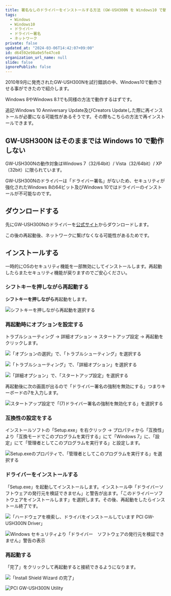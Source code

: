 ```yaml
---
title: 署名なしのドライバーをインストールする方法 (GW-USH300N を Windows10 で動作させてみた)
tags:
  - Windows
  - Windows10
  - ドライバー
  - ドライバー署名
  - ネットワーク
private: false
updated_at: "2024-03-06T14:42:07+09:00"
id: d64592e98a0e5fe47ce8
organization_url_name: null
slide: false
ignorePublish: false
---
```


2010年9月に発売されたGW-USH300Nを試行錯誤の中、Windows10で動作させる事ができたので紹介します。

Windows 8やWindows 8.1でも同様の方法で動作するはずです。

追記:Windows 10 Anniversary Update及びCreators Updateした際に再インストールが必要になる可能性があるそうです。その際もこちらの方法で再インストールできます。

## GW-USH300N はそのままでは Windows 10 で動作しない

GW-USH300Nの動作対象はWindows 7（32/64bit）/ Vista（32/64bit）/ XP（32bit）に限られています。

GW-USH300Nのドライバーは「ドライバー署名」がないため、セキュリティが強化されたWindows 8の64ビット及びWindows 10ではドライバーのインストールが不可能なのです。

## ダウンロードする

先にGW-USH300Nのドライバーを[公式サイト](https://www.planex.co.jp/support/download/wireless/gw-ush300n.shtml)からダウンロードします。

この後の再起動後、ネットワークに繋げなくなる可能性があるためです。

## インストールする

一時的にOSのセキュリティ機能を一部無効にしてインストールします。再起動したらまたセキュリティ機能が戻りますのでご安心ください。

### シフトキーを押しながら再起動する

**シフトキーを押しながら**再起動をします。

![シフトキーを押しながら再起動を選択する](https://qiita-image-store.s3.ap-northeast-1.amazonaws.com/0/684999/a9d6a0a4-099b-513a-0f53-585c58987e0c.png)

### 再起動時にオプションを設定する

トラブルシューティング → 詳細オプション → スタートアップ設定 → 再起動をクリックします。

![「オプションの選択」で、「トラブルシューティング」を選択する](https://qiita-image-store.s3.ap-northeast-1.amazonaws.com/0/684999/efd7a570-88b2-821f-aef2-d9a8efbe1053.jpeg)

![「トラブルシューティング」で、「詳細オプション」を選択する](https://qiita-image-store.s3.ap-northeast-1.amazonaws.com/0/684999/02e9fabf-7df1-776c-8091-cb766a891cdf.jpeg)

![「詳細オプション」で、「スタートアップ設定」を選択する](https://qiita-image-store.s3.ap-northeast-1.amazonaws.com/0/684999/715de3a6-f4a6-dcfd-14eb-a5b72e787bfc.jpeg)

再起動後に次の画面が出るので「ドライバー署名の強制を無効にする」つまりキーボードの7を入力します。

![スタートアップ設定で「(7)ドライバー署名の強制を無効化する」を選択する](https://qiita-image-store.s3.ap-northeast-1.amazonaws.com/0/684999/acade8e8-175a-3cde-1133-afd3f9f0f923.png)

### 互換性の設定をする

インストールソフトの「Setup.exe」を右クリック → プロパティから「互換性」より「互換モードでこのプログラムを実行する」にて「Windows 7」に、「設定」にて「管理者としてこのプログラムを実行する」と設定します。

![Setup.exeのプロパティで、「管理者としてこのプログラムを実行する」を選択する](https://qiita-image-store.s3.ap-northeast-1.amazonaws.com/0/684999/e3cc0adb-dc26-0e76-54b5-b8cb4cc3c69f.png)

### ドライバーをインストールする

「Setup.exe」を起動してインストールします。インストール中「ドライバーソフトウェアの発行元を検証できません」と警告が出ます。「このドライバーソフトウェアをインストールします」を選択します。その後、再起動をしたらインストール終了です。

![「ハードウェアを検索し、ドライバをインストールしています PCI GW-USH300N Driver」](https://qiita-image-store.s3.ap-northeast-1.amazonaws.com/0/684999/27cd9e4a-8532-4779-3f79-cac1cb57d620.png)

![Windows セキュリティより「ドライバー　ソフトウェアの発行元を検証できません」警告の表示](https://qiita-image-store.s3.ap-northeast-1.amazonaws.com/0/684999/1547b857-b6d5-aa99-7698-f4aecc786286.png)

### 再起動する

「完了」をクリックして再起動すると接続できるようになります。

![「Install Shield Wizard の完了」](https://qiita-image-store.s3.ap-northeast-1.amazonaws.com/0/684999/7ca24842-a708-546b-f658-37dfda3840c6.png)

![PCI GW-USH300N Utility](https://qiita-image-store.s3.ap-northeast-1.amazonaws.com/0/684999/b653dc76-2850-7472-2ec1-002744e00835.png)
